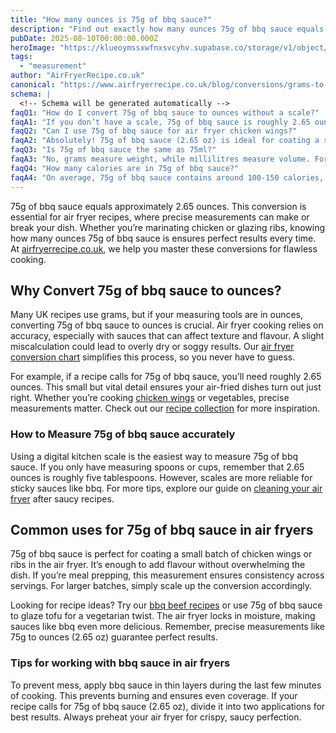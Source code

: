 ```yaml
---
title: "How many ounces is 75g of bbq sauce?"
description: "Find out exactly how many ounces 75g of bbq sauce equals for perfect air fryer recipes. Convert grams to ounces easily!"
pubDate: 2025-08-10T00:00:00.000Z
heroImage: "https://klueoymssxwfnxsvcyhv.supabase.co/storage/v1/object/public/Shmucket/how-many-ounces-is-75g-bbq-sauce.webp"
tags:
  - "measurement"
author: "AirFryerRecipe.co.uk"
canonical: "https://www.airfryerrecipe.co.uk/blog/conversions/grams-to-ounces/how-many-ounces-is-75g-bbq-sauce"
schema: |
  <!-- Schema will be generated automatically -->
faqQ1: "How do I convert 75g of bbq sauce to ounces without a scale?"
faqA1: "If you don’t have a scale, 75g of bbq sauce is roughly 2.65 ounces or five tablespoons. However, for sticky sauces like bbq, a scale is more accurate. Measuring spoons can work in a pinch, but slight variations may affect your recipe."
faqQ2: "Can I use 75g of bbq sauce for air fryer chicken wings?"
faqA2: "Absolutely! 75g of bbq sauce (2.65 oz) is ideal for coating a small batch of air fryer chicken wings. Apply the sauce in the last 5 minutes of cooking to prevent burning. For larger batches, adjust the measurement proportionally."
faqQ3: "Is 75g of bbq sauce the same as 75ml?"
faqA3: "No, grams measure weight, while millilitres measure volume. For bbq sauce, 75g is roughly 75ml, but this can vary based on thickness. Always weigh sticky sauces like bbq for the most accurate results."
faqQ4: "How many calories are in 75g of bbq sauce?"
faqA4: "On average, 75g of bbq sauce contains around 100-150 calories, depending on the brand. If you’re counting calories, check the label or opt for a low-sugar version. This amount works well for air fryer recipes without overloading on calories."
---
```

<p>75g of bbq sauce equals approximately 2.65 ounces. This conversion is essential for air fryer recipes, where precise measurements can make or break your dish. Whether you’re marinating chicken or glazing ribs, knowing how many ounces 75g of bbq sauce is ensures perfect results every time. At <a href=https://www.airfryerrecipe.co.uk>airfryerrecipe.co.uk</a>, we help you master these conversions for flawless cooking.</p>

<h2>Why Convert 75g of bbq sauce to ounces?</h2>  
<p>Many UK recipes use grams, but if your measuring tools are in ounces, converting 75g of bbq sauce to ounces is crucial. Air fryer cooking relies on accuracy, especially with sauces that can affect texture and flavour. A slight miscalculation could lead to overly dry or soggy results. Our <a href=https://www.airfryerrecipe.co.uk/air-fryer-conversion-chart>air fryer conversion chart</a> simplifies this process, so you never have to guess.</p>  

<p>For example, if a recipe calls for 75g of bbq sauce, you’ll need roughly 2.65 ounces. This small but vital detail ensures your air-fried dishes turn out just right. Whether you’re cooking <a href=https://www.airfryerrecipe.co.uk/recipe-category/chicken>chicken wings</a> or vegetables, precise measurements matter. Check out our <a href=https://www.airfryerrecipe.co.uk/recipes>recipe collection</a> for more inspiration.</p>  

<h3>How to Measure 75g of bbq sauce accurately</h3>  
<p>Using a digital kitchen scale is the easiest way to measure 75g of bbq sauce. If you only have measuring spoons or cups, remember that 2.65 ounces is roughly five tablespoons. However, scales are more reliable for sticky sauces like bbq. For more tips, explore our guide on <a href=https://www.airfryerrecipe.co.uk/air-fryer-cleaner>cleaning your air fryer</a> after saucy recipes.</p>  

<h2>Common uses for 75g of bbq sauce in air fryers</h2>  
<p>75g of bbq sauce is perfect for coating a small batch of chicken wings or ribs in the air fryer. It’s enough to add flavour without overwhelming the dish. If you’re meal prepping, this measurement ensures consistency across servings. For larger batches, simply scale up the conversion accordingly.</p>  

<p>Looking for recipe ideas? Try our <a href=https://www.airfryerrecipe.co.uk/recipe-category/beef>bbq beef recipes</a> or use 75g of bbq sauce to glaze tofu for a vegetarian twist. The air fryer locks in moisture, making sauces like bbq even more delicious. Remember, precise measurements like 75g to ounces (2.65 oz) guarantee perfect results.</p>  

<h3>Tips for working with bbq sauce in air fryers</h3>  
<p>To prevent mess, apply bbq sauce in thin layers during the last few minutes of cooking. This prevents burning and ensures even coverage. If your recipe calls for 75g of bbq sauce (2.65 oz), divide it into two applications for best results. Always preheat your air fryer for crispy, saucy perfection.</p>
